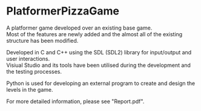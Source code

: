 # PlatformerPizzaGame

A platformer game developed over an existing base game.  
Most of the features are newly added and the almost all of the existing structure has been modified.  

Developed in C and C++ using the SDL (SDL2) library for input/output and user interactions.  
Visiual Studio and its tools have been utilised during the development and the testing processes.  

Python is used for developing an external program to create and design the levels in the game.  

For more detailed information, please see "Report.pdf".  
